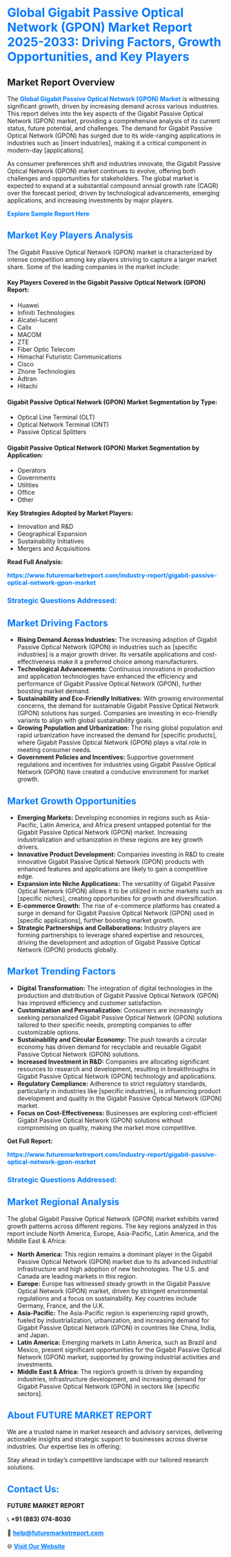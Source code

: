 <h1 style="color: #007BFF;">Global Gigabit Passive Optical Network (GPON) Market Report 2025-2033: Driving Factors, Growth Opportunities, and Key Players</h1>

<section id="overview">
<h2>Market Report Overview</h2>
<p>The <a href="https://www.futuremarketreport.com/industry-report/gigabit-passive-optical-network-gpon-market" style="color: #007BFF; text-decoration: none;"><strong>Global Gigabit Passive Optical Network (GPON) Market</strong></a> is witnessing significant growth, driven by increasing demand across various industries. This report delves into the key aspects of the Gigabit Passive Optical Network (GPON) market, providing a comprehensive analysis of its current status, future potential, and challenges. The demand for Gigabit Passive Optical Network (GPON) has surged due to its wide-ranging applications in industries such as [insert industries], making it a critical component in modern-day [applications].</p>
<p>As consumer preferences shift and industries innovate, the Gigabit Passive Optical Network (GPON) market continues to evolve, offering both challenges and opportunities for stakeholders. The global market is expected to expand at a substantial compound annual growth rate (CAGR) over the forecast period, driven by technological advancements, emerging applications, and increasing investments by major players.</p>
</section>

<section id="overview">
<p><a href="https://www.futuremarketreport.com/request-sample/reportId=81738" style="color: #007BFF; text-decoration: none;"><strong>Explore Sample Report Here</strong></a></p>
</section>

<section id="key-players">
<h2 style="color: #007BFF;">Market Key Players Analysis</h2>
<p>The Gigabit Passive Optical Network (GPON) market is characterized by intense competition among key players striving to capture a larger market share. Some of the leading companies in the market include:</p>
<h4>Key Players Covered in the Gigabit Passive Optical Network (GPON) Report:</h4>
<ul><li>Huawei</li><li>Infiniti Technologies</li><li>Alcatel-lucent</li><li>Calix</li><li>MACOM</li><li>ZTE</li><li>Fiber Optic Telecom</li><li>Himachal Futuristic Communications</li><li>Cisco</li><li>Zhone Technologies</li><li>Adtran</li><li>Hitachi</li></ul>
<h4>Gigabit Passive Optical Network (GPON) Market Segmentation by Type:</h4>
<ul><li>Optical Line Terminal (OLT)</li><li>Optical Network Terminal (ONT)</li><li>Passive Optical Splitters</li></ul>

<h4>Gigabit Passive Optical Network (GPON) Market Segmentation by Application:</h4>
<ul><li>Operators</li><li>Governments</li><li>Utilities</li><li>Office</li><li>Other</li></ul>
<p><strong>Key Strategies Adopted by Market Players:</strong></p>
<ul>
<li>Innovation and R&D</li>
<li>Geographical Expansion</li>
<li>Sustainability Initiatives</li>
<li>Mergers and Acquisitions</li>
</ul>
</section>

<section>
<p><strong>Read Full Analysis: </strong></p><a href="https://www.futuremarketreport.com/industry-report/gigabit-passive-optical-network-gpon-market" style="color: #007BFF; text-decoration: none;"><strong>https://www.futuremarketreport.com/industry-report/gigabit-passive-optical-network-gpon-market</strong></a>
<h3 style="color: #007BFF;">Strategic Questions Addressed:</h3>
</section>

<section id="driving-factors">
<h2 style="color: #007BFF;">Market Driving Factors</h2>
<ul>
<li><strong>Rising Demand Across Industries:</strong> The increasing adoption of Gigabit Passive Optical Network (GPON) in industries such as [specific industries] is a major growth driver. Its versatile applications and cost-effectiveness make it a preferred choice among manufacturers.</li>
<li><strong>Technological Advancements:</strong> Continuous innovations in production and application technologies have enhanced the efficiency and performance of Gigabit Passive Optical Network (GPON), further boosting market demand.</li>
<li><strong>Sustainability and Eco-Friendly Initiatives:</strong> With growing environmental concerns, the demand for sustainable Gigabit Passive Optical Network (GPON) solutions has surged. Companies are investing in eco-friendly variants to align with global sustainability goals.</li>
<li><strong>Growing Population and Urbanization:</strong> The rising global population and rapid urbanization have increased the demand for [specific products], where Gigabit Passive Optical Network (GPON) plays a vital role in meeting consumer needs.</li>
<li><strong>Government Policies and Incentives:</strong> Supportive government regulations and incentives for industries using Gigabit Passive Optical Network (GPON) have created a conducive environment for market growth.</li>
</ul>
</section>

<section id="growth-opportunities">
<h2 style="color: #007BFF;">Market Growth Opportunities</h2>
<ul>
<li><strong>Emerging Markets:</strong> Developing economies in regions such as Asia-Pacific, Latin America, and Africa present untapped potential for the Gigabit Passive Optical Network (GPON) market. Increasing industrialization and urbanization in these regions are key growth drivers.</li>
<li><strong>Innovative Product Development:</strong> Companies investing in R&D to create innovative Gigabit Passive Optical Network (GPON) products with enhanced features and applications are likely to gain a competitive edge.</li>
<li><strong>Expansion into Niche Applications:</strong> The versatility of Gigabit Passive Optical Network (GPON) allows it to be utilized in niche markets such as [specific niches], creating opportunities for growth and diversification.</li>
<li><strong>E-commerce Growth:</strong> The rise of e-commerce platforms has created a surge in demand for Gigabit Passive Optical Network (GPON) used in [specific applications], further boosting market growth.</li>
<li><strong>Strategic Partnerships and Collaborations:</strong> Industry players are forming partnerships to leverage shared expertise and resources, driving the development and adoption of Gigabit Passive Optical Network (GPON) products globally.</li>
</ul>
</section>

<section id="trending-factors">
<h2 style="color: #007BFF;">Market Trending Factors</h2>
<ul>
<li><strong>Digital Transformation:</strong> The integration of digital technologies in the production and distribution of Gigabit Passive Optical Network (GPON) has improved efficiency and customer satisfaction.</li>
<li><strong>Customization and Personalization:</strong> Consumers are increasingly seeking personalized Gigabit Passive Optical Network (GPON) solutions tailored to their specific needs, prompting companies to offer customizable options.</li>
<li><strong>Sustainability and Circular Economy:</strong> The push towards a circular economy has driven demand for recyclable and reusable Gigabit Passive Optical Network (GPON) solutions.</li>
<li><strong>Increased Investment in R&D:</strong> Companies are allocating significant resources to research and development, resulting in breakthroughs in Gigabit Passive Optical Network (GPON) technology and applications.</li>
<li><strong>Regulatory Compliance:</strong> Adherence to strict regulatory standards, particularly in industries like [specific industries], is influencing product development and quality in the Gigabit Passive Optical Network (GPON) market.</li>
<li><strong>Focus on Cost-Effectiveness:</strong> Businesses are exploring cost-efficient Gigabit Passive Optical Network (GPON) solutions without compromising on quality, making the market more competitive.</li>
</ul>
</section>

<section>
<p><strong>Get Full Report: </strong></p><a href="https://www.futuremarketreport.com/industry-report/gigabit-passive-optical-network-gpon-market" style="color: #007BFF; text-decoration: none;"><strong>https://www.futuremarketreport.com/industry-report/gigabit-passive-optical-network-gpon-market</strong></a>
<h3 style="color: #007BFF;">Strategic Questions Addressed:</h3>
</section>


<section id="regional-analysis">
<h2 style="color: #007BFF;">Market Regional Analysis</h2>
<p>The global Gigabit Passive Optical Network (GPON) market exhibits varied growth patterns across different regions. The key regions analyzed in this report include North America, Europe, Asia-Pacific, Latin America, and the Middle East & Africa:</p>
<ul>
<li><strong>North America:</strong> This region remains a dominant player in the Gigabit Passive Optical Network (GPON) market due to its advanced industrial infrastructure and high adoption of new technologies. The U.S. and Canada are leading markets in this region.</li>
<li><strong>Europe:</strong> Europe has witnessed steady growth in the Gigabit Passive Optical Network (GPON) market, driven by stringent environmental regulations and a focus on sustainability. Key countries include Germany, France, and the U.K.</li>
<li><strong>Asia-Pacific:</strong> The Asia-Pacific region is experiencing rapid growth, fueled by industrialization, urbanization, and increasing demand for Gigabit Passive Optical Network (GPON) in countries like China, India, and Japan.</li>
<li><strong>Latin America:</strong> Emerging markets in Latin America, such as Brazil and Mexico, present significant opportunities for the Gigabit Passive Optical Network (GPON) market, supported by growing industrial activities and investments.</li>
<li><strong>Middle East & Africa:</strong> The region’s growth is driven by expanding industries, infrastructure development, and increasing demand for Gigabit Passive Optical Network (GPON) in sectors like [specific sectors].</li>
</ul>
</section>

<footer>
<h2 style="color: #007BFF;">About FUTURE MARKET REPORT</h2>
<p>We are a trusted name in market research and advisory services, delivering actionable insights and strategic support to businesses across diverse industries. Our expertise lies in offering:</p>

<p>Stay ahead in today’s competitive landscape with our tailored research solutions.</p>

<h2 style="color: #007BFF;">Contact Us:</h2>
<p><strong>FUTURE MARKET REPORT</strong></p>
<p>📞 <strong>+91 (883) 074-8030</strong></p>
<p>📧 <strong><a href="mailto:help@futuremarketreport.com" style="color: #007BFF;">help@futuremarketreport.com</a></strong></p>
<p>🌐 <strong><a href="https://www.futuremarketreport.com/" style="color: #007BFF;">Visit Our Website</a></strong></p>
</footer>